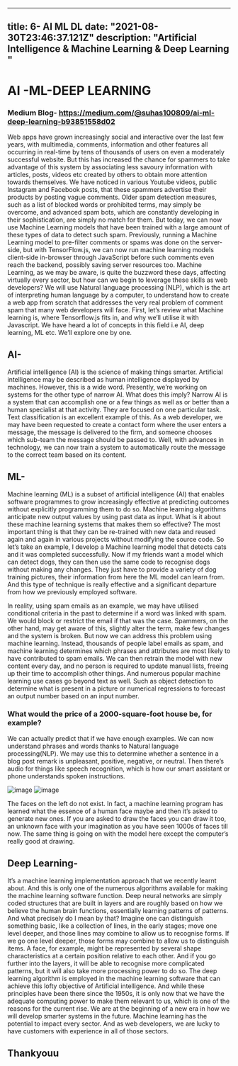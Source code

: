 
---
title: 6- AI ML DL
date: "2021-08-30T23:46:37.121Z"
description: "Artificial Intelligence & Machine Learning & Deep Learning "
---

# AI -ML-DEEP LEARNING

### Medium Blog-  https://medium.com/@suhas100809/ai-ml-deep-learning-b93851558d02

Web apps have grown increasingly social and interactive over the last few years, with multimedia, comments, information and other features all occurring in real-time by tens of thousands of users on even a moderately successful website. But this has increased the chance for spammers to take advantage of this system by associating less savoury information with articles, posts, videos etc created by others to obtain more attention towards themselves. We have noticed in various Youtube videos, public Instagram and Facebook posts, that these spammers advertise their products by posting vague comments.
Older spam detection measures, such as a list of blocked words or prohibited terms, may simply be overcome, and advanced spam bots, which are constantly developing in their sophistication, are simply no match for them. But today, we can now use Machine Learning models that have been trained with a large amount of these types of data to detect such spam.
Previously, running a Machine Learning model to pre-filter comments or spams was done on the server-side, but with TensorFlow.js, we can now run machine learning models client-side in-browser through JavaScript before such comments even reach the backend, possibly saving server resources too.
Machine Learning, as we may be aware, is quite the buzzword these days, affecting virtually every sector, but how can we begin to leverage these skills as web developers?
We will use Natural language processing (NLP), which is the art of interpreting human language by a computer, to understand how to create a web app from scratch that addresses the very real problem of comment spam that many web developers will face. First, let’s review what Machine learning is, where Tensorflow.js fits in, and why we’ll utilise it with Javascript.
We have heard a lot of concepts in this field i.e AI, deep learning, ML etc. We’ll explore one by one.

## AI-

Artificial intelligence (AI) is the science of making things smarter. Artificial intelligence may be described as human intelligence displayed by machines. However, this is a wide word. Presently, we’re working on systems for the other type of narrow AI. What does this imply?
Narrow AI is a system that can accomplish one or a few things as well as or better than a human specialist at that activity. They are focused on one particular task.
Text classification is an excellent example of this. As a web developer, we may have been requested to create a contact form where the user enters a message, the message is delivered to the firm, and someone chooses which sub-team the message should be passed to. Well, with advances in technology, we can now train a system to automatically route the message to the correct team based on its content.


## ML-

Machine learning (ML) is a subset of artificial intelligence (AI) that enables software programmes to grow increasingly effective at predicting outcomes without explicitly programming them to do so. Machine learning algorithms anticipate new output values by using past data as input.
What is it about these machine learning systems that makes them so effective?
The most important thing is that they can be re-trained with new data and reused again and again in various projects without modifying the source code. So let’s take an example, I develop a Machine learning model that detects cats and it was completed successfully. Now if my friends want a model which can detect dogs, they can then use the same code to recognise dogs without making any changes. They just have to provide a variety of dog training pictures, their information from here the ML model can learn from. And this type of technique is really effective and a significant departure from how we previously employed software.

In reality, using spam emails as an example, we may have utilised conditional criteria in the past to determine if a word was linked with spam. We would block or restrict the email if that was the case. Spammers, on the other hand, may get aware of this, slightly alter the term, make few changes and the system is broken.
But now we can address this problem using machine learning.
Instead, thousands of people label emails as spam, and machine learning determines which phrases and attributes are most likely to have contributed to spam emails.
We can then retrain the model with new content every day, and no person is required to update manual lists, freeing up their time to accomplish other things.
And numerous popular machine learning use cases go beyond text as well. Such as object detection to determine what is present in a picture or numerical regressions to forecast an output number based on an input number.

### What would the price of a 2000-square-foot house be, for example?
We can actually predict that if we have enough examples. We can now understand phrases and words thanks to Natural language processing(NLP).
We may use this to determine whether a sentence in a blog post remark is unpleasant, positive, negative, or neutral.
Then there’s audio for things like speech recognition, which is how our smart assistant or phone understands spoken instructions.

![image](https://user-images.githubusercontent.com/58622363/131258374-0183d3b0-62e2-4587-a654-4dcc148c8017.png)
![image](https://user-images.githubusercontent.com/58622363/131258387-22bf27c9-3bb3-41a1-ac97-d53521d813fa.png)

The faces on the left do not exist. In fact, a machine learning program has learned what the essence of a human face maybe and then it’s asked to generate new ones. If you are asked to draw the faces you can draw it too, an unknown face with your imagination as you have seen 1000s of faces till now. The same thing is going on with the model here except the computer’s really good at drawing.

## Deep Learning-

It’s a machine learning implementation approach that we recently learnt about. And this is only one of the numerous algorithms available for making the machine learning software function.
Deep neural networks are simply coded structures that are built in layers and are roughly based on how we believe the human brain functions, essentially learning patterns of patterns.
And what precisely do I mean by that?
Imagine one can distinguish something basic, like a collection of lines, in the early stages; move one level deeper, and those lines may combine to allow us to recognise forms. If we go one level deeper, those forms may combine to allow us to distinguish items. A face, for example, might be represented by several shape characteristics at a certain position relative to each other. And if you go further into the layers, it will be able to recognise more complicated patterns, but it will also take more processing power to do so.
The deep learning algorithm is employed in the machine learning software that can achieve this lofty objective of Artificial intelligence.
And while these principles have been there since the 1950s, it is only now that we have the adequate computing power to make them relevant to us, which is one of the reasons for the current rise.
We are at the beginning of a new era in how we will develop smarter systems in the future. Machine learning has the potential to impact every sector. And as web developers, we are lucky to have customers with experience in all of those sectors.

## Thankyouu


